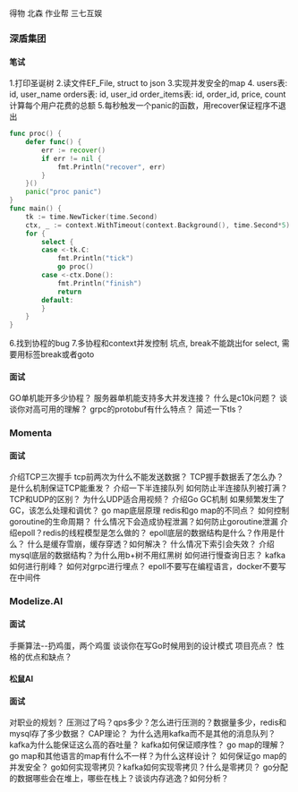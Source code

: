 得物
北森
作业帮
三七互娱
### 深盾集团
#### 笔试
1.打印圣诞树
2.读文件EF_File, struct to json
3.实现并发安全的map
4.
users表: id, user_name
 orders表: id, user_id
 order_items表: id, order_id, price, count
 计算每个用户花费的总额
5.每秒触发一个panic的函数，用recover保证程序不退出
```go
func proc() {
	defer func() {
		err := recover()
		if err != nil {
			fmt.Println("recover", err)
		}
	}()
	panic("proc panic")
}
func main() {
	tk := time.NewTicker(time.Second)
	ctx, _ := context.WithTimeout(context.Background(), time.Second*5)
	for {
		select {
		case <-tk.C:
			fmt.Println("tick")
			go proc()
		case <-ctx.Done():
			fmt.Println("finish")
			return
		default:
		}
	}
}
```
6.找到协程的bug
7.多协程和context并发控制
坑点, break不能跳出for select, 需要用标签break或者goto
#### 面试
GO单机能开多少协程？
服务器单机能支持多大并发连接？
什么是c10k问题？
谈谈你对高可用的理解？
grpc的protobuf有什么特点？
简述一下tls？

### Momenta 
#### 面试
介绍TCP三次握手
tcp前两次为什么不能发送数据？
TCP握手数据丢了怎么办？
是什么机制保证TCP能重发？
介绍一下半连接队列
如何防止半连接队列被打满？
TCP和UDP的区别？
为什么UDP适合用视频？
介绍Go GC机制
如果频繁发生了GC，该怎么处理和调优？
go map底层原理
redis和go map的不同点？
如何控制goroutine的生命周期？
什么情况下会造成协程泄漏？如何防止goroutine泄漏
介绍epoll？redis的线程模型是怎么做的？
epoll底层的数据结构是什么？作用是什么？
什么是缓存雪崩，缓存穿透？如何解决？
什么情况下索引会失效？
介绍mysql底层的数据结构？为什么用b+树不用红黑树
如何进行慢查询日志？
kafka如何进行削峰？
如何对grpc进行埋点？
epoll不要写在编程语言，docker不要写在中间件

### Modelize.AI
#### 面试
手撕算法--扔鸡蛋，两个鸡蛋
谈谈你在写Go时候用到的设计模式
项目亮点？
性格的优点和缺点？

#### 松鼠AI
#### 面试
对职业的规划？
压测过了吗？qps多少？怎么进行压测的？数据量多少，redis和mysql存了多少数据？
CAP理论？
为什么选用kafka而不是其他的消息队列？
kafka为什么能保证这么高的吞吐量？
kafka如何保证顺序性？
go map的理解？go map和其他语言的map有什么不一样？为什么这样设计？
如何保证go map的并发安全？
go如何实现零拷贝？kafka如何实现零拷贝？什么是零拷贝？
go分配的数据哪些会在堆上，哪些在栈上？谈谈内存逃逸？如何分析？


